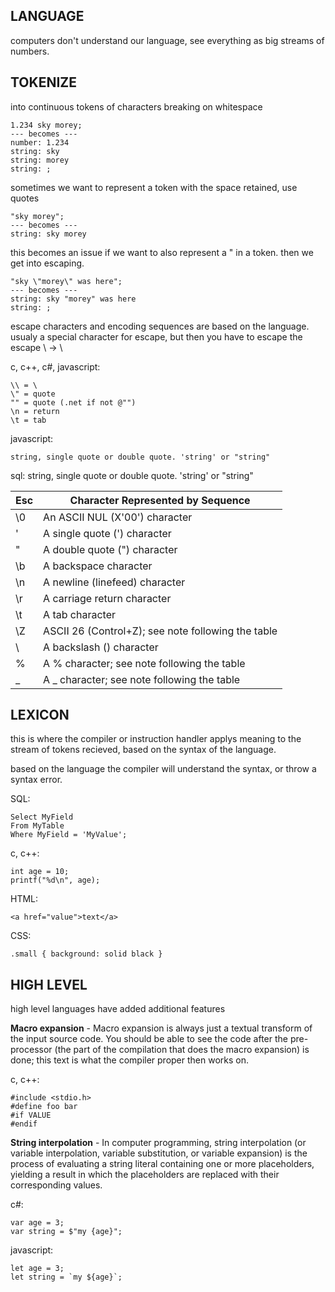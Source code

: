 ## LANGUAGE ##

computers don't understand our language, see everything as big streams of numbers.

## TOKENIZE ##
into continuous tokens of characters breaking on whitespace

```
1.234 sky morey;
--- becomes ---
number: 1.234
string: sky
string: morey
string: ;
```

sometimes we want to represent a token with the space retained, use quotes

```
"sky morey";
--- becomes ---
string: sky morey
```

this becomes an issue if we want to also represent a " in a token. then we get into escaping.

```
"sky \"morey\" was here";
--- becomes ---
string: sky "morey" was here
string: ;
```

escape characters and encoding sequences are based on the language. usualy a special character for escape, but then you have to escape the escape \ -> \\

c, c++, c#, javascript:
```
\\ = \
\" = quote
"" = quote (.net if not @"")
\n = return
\t = tab
```

javascript:
```
string, single quote or double quote. 'string' or "string"
```

sql:
string, single quote or double quote. 'string' or "string"

Esc | Character Represented by Sequence
-- | --
\0 | An ASCII NUL (X'00') character
\' | A single quote (') character
\" | A double quote (") character
\b | A backspace character
\n | A newline (linefeed) character
\r | A carriage return character
\t | A tab character
\Z | ASCII 26 (Control+Z); see note following the table
\\ | A backslash (\) character
\% | A % character; see note following the table
\_ | A _ character; see note following the table


## LEXICON ##

this is where the compiler or instruction handler applys meaning to the stream of tokens recieved, based on the syntax of the language.

based on the language the compiler will understand the syntax, or throw a syntax error.

SQL:
```
Select MyField
From MyTable
Where MyField = 'MyValue';
```

c, c++:
```
int age = 10;
printf("%d\n", age);
```

HTML:
```
<a href="value">text</a>
```

CSS:
```
.small { background: solid black }
```

## HIGH LEVEL ##

high level languages have added additional features

**Macro expansion** - Macro expansion is always just a textual transform of the input source code. You should be able to see the code after the pre-processor (the part of the compilation that does the macro expansion) is done; this text is what the compiler proper then works on.

c, c++:
```
#include <stdio.h>
#define foo bar
#if VALUE
#endif
```

**String interpolation** - In computer programming, string interpolation (or variable interpolation, variable substitution, or variable expansion) is the process of evaluating a string literal containing one or more placeholders, yielding a result in which the placeholders are replaced with their corresponding values.

c#:
```
var age = 3;
var string = $"my {age}";
```

javascript:
```
let age = 3;
let string = `my ${age}`;
```